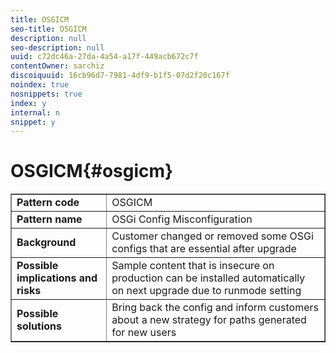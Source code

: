 ```yaml
---
title: OSGICM
seo-title: OSGICM
description: null
seo-description: null
uuid: c72dc46a-27da-4a54-a17f-449acb672c7f
contentOwner: sarchiz
discoiquuid: 16cb96d7-7981-4df9-b1f5-07d2f20c167f
noindex: true
nosnippets: true
index: y
internal: n
snippet: y
---
```


# OSGICM{#osgicm}

<table border="1" cellpadding="1" cellspacing="0" width="100%"> 
 <tbody>
  <tr>
   <td><strong>Pattern code</strong></td> 
   <td>OSGICM<br /> </td> 
  </tr>
  <tr>
   <td><strong>Pattern name</strong></td> 
   <td>OSGi Config Misconfiguration</td> 
  </tr>
  <tr>
   <td><strong>Background</strong></td> 
   <td>Customer changed or removed some OSGi configs that are essential after upgrade</td> 
  </tr>
  <tr>
   <td><strong>Possible implications and risks</strong></td> 
   <td>Sample content that is insecure on production can be installed automatically on next upgrade due to runmode setting</td> 
  </tr>
  <tr>
   <td><strong>Possible solutions</strong></td> 
   <td>Bring back the config and inform customers about a new strategy for paths generated for new users</td> 
  </tr>
 </tbody>
</table>

